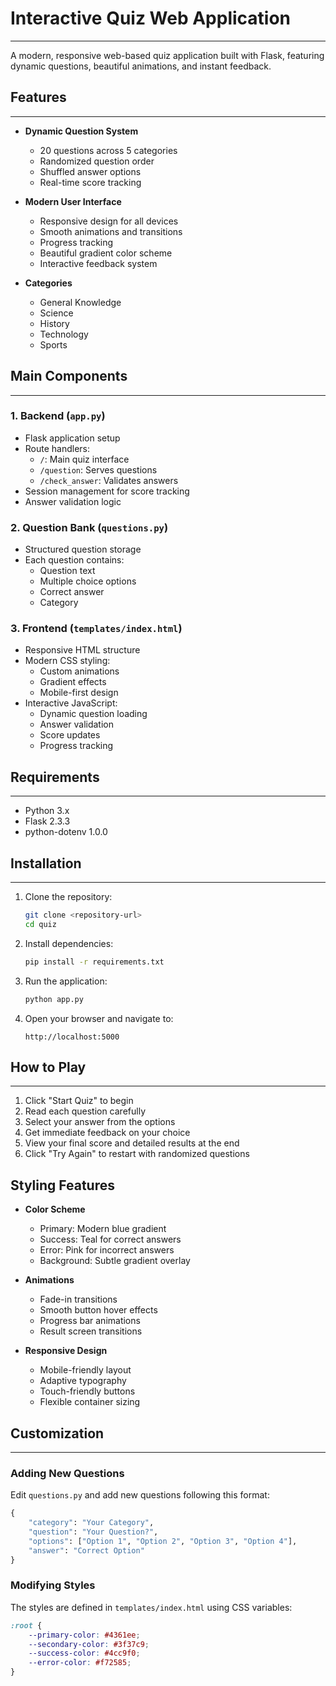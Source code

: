 # Interactive Quiz Web Application
------------------------------------

A modern, responsive web-based quiz application built with Flask, featuring dynamic questions, beautiful animations, and instant feedback.

##  Features
-----------------------
- **Dynamic Question System**
  - 20 questions across 5 categories
  - Randomized question order
  - Shuffled answer options
  - Real-time score tracking

- **Modern User Interface**
  - Responsive design for all devices
  - Smooth animations and transitions
  - Progress tracking
  - Beautiful gradient color scheme
  - Interactive feedback system

- **Categories**
  - General Knowledge
  - Science
  - History
  - Technology
  - Sports

##  Main Components
------------------------
### 1. Backend (`app.py`)
- Flask application setup
- Route handlers:
  - `/`: Main quiz interface
  - `/question`: Serves questions
  - `/check_answer`: Validates answers
- Session management for score tracking
- Answer validation logic

### 2. Question Bank (`questions.py`)
- Structured question storage
- Each question contains:
  - Question text
  - Multiple choice options
  - Correct answer
  - Category

### 3. Frontend (`templates/index.html`)
- Responsive HTML structure
- Modern CSS styling:
  - Custom animations
  - Gradient effects
  - Mobile-first design
- Interactive JavaScript:
  - Dynamic question loading
  - Answer validation
  - Score updates
  - Progress tracking

##  Requirements
-----------------------
- Python 3.x
- Flask 2.3.3
- python-dotenv 1.0.0

##  Installation
---------------------------
1. Clone the repository:
   ```bash
   git clone <repository-url>
   cd quiz
   ```

2. Install dependencies:
   ```bash
   pip install -r requirements.txt
   ```

3. Run the application:
   ```bash
   python app.py
   ```

4. Open your browser and navigate to:
   ```
   http://localhost:5000
   ```

##  How to Play
---------------------
1. Click "Start Quiz" to begin
2. Read each question carefully
3. Select your answer from the options
4. Get immediate feedback on your choice
5. View your final score and detailed results at the end
6. Click "Try Again" to restart with randomized questions

##  Styling Features

- **Color Scheme**
  - Primary: Modern blue gradient
  - Success: Teal for correct answers
  - Error: Pink for incorrect answers
  - Background: Subtle gradient overlay

- **Animations**
  - Fade-in transitions
  - Smooth button hover effects
  - Progress bar animations
  - Result screen transitions

- **Responsive Design**
  - Mobile-friendly layout
  - Adaptive typography
  - Touch-friendly buttons
  - Flexible container sizing

##  Customization
---------------------------
### Adding New Questions
Edit `questions.py` and add new questions following this format:
```python
{
    "category": "Your Category",
    "question": "Your Question?",
    "options": ["Option 1", "Option 2", "Option 3", "Option 4"],
    "answer": "Correct Option"
}
```

### Modifying Styles
The styles are defined in `templates/index.html` using CSS variables:
```css
:root {
    --primary-color: #4361ee;
    --secondary-color: #3f37c9;
    --success-color: #4cc9f0;
    --error-color: #f72585;
}
```


